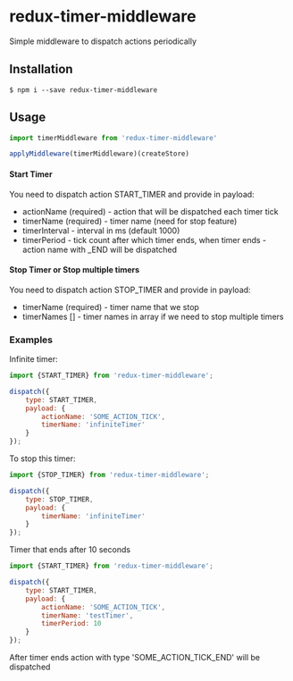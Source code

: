 # redux-timer-middleware

Simple middleware to dispatch actions periodically
## Installation

    $ npm i --save redux-timer-middleware
    
    
## Usage

```javascript
import timerMiddleware from 'redux-timer-middleware'

applyMiddleware(timerMiddleware)(createStore)
```

#### Start Timer
You need to dispatch action START_TIMER and provide in payload:
- actionName (required) - action that will be dispatched each timer tick
- timerName (required) - timer name (need for stop feature)
- timerInterval - interval in ms (default 1000)
- timerPeriod - tick count after which timer ends, when timer ends - action name with _END will be dispatched

#### Stop Timer or Stop multiple timers
You need to dispatch action STOP_TIMER and provide in payload:
- timerName (required) - timer name that we stop
- timerNames [] - timer names in array if we need to stop multiple timers

### Examples
Infinite timer:
```javascript
import {START_TIMER} from 'redux-timer-middleware';

dispatch({
    type: START_TIMER,
    payload: {
        actionName: 'SOME_ACTION_TICK',
        timerName: 'infiniteTimer'
    }
});
```

To stop this timer: 
```javascript
import {STOP_TIMER} from 'redux-timer-middleware';

dispatch({
    type: STOP_TIMER,
    payload: {
        timerName: 'infiniteTimer'
    }
});
```

Timer that ends after 10 seconds
```javascript
import {START_TIMER} from 'redux-timer-middleware';

dispatch({
    type: START_TIMER,
    payload: {
        actionName: 'SOME_ACTION_TICK',
        timerName: 'testTimer',
        timerPeriod: 10
    }
});
```
After timer ends action with type 'SOME_ACTION_TICK_END' will be dispatched

